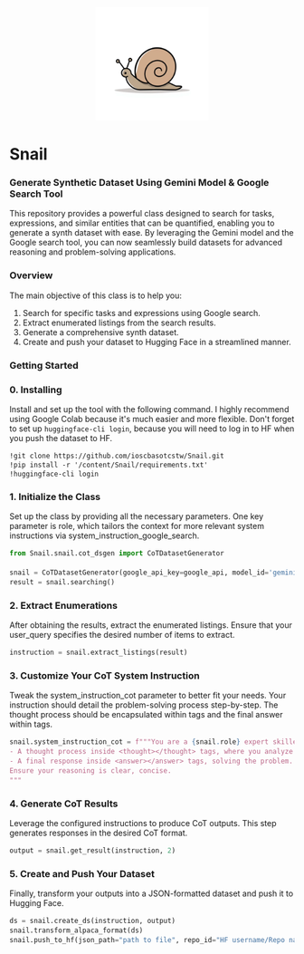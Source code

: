 <div align="center">
    <img src="img/snail_mascot.png" width="200px" height="200px">
</div>


# Snail
### Generate Synthetic Dataset Using Gemini Model & Google Search Tool

This repository provides a powerful class designed to search for tasks, expressions, and similar entities that can be quantified, enabling you to generate a synth dataset with ease. By leveraging the Gemini model and the Google search tool, you can now seamlessly build datasets for advanced reasoning and problem-solving applications.

### Overview

The main objective of this class is to help you:
1. Search for specific tasks and expressions using Google search.
2. Extract enumerated listings from the search results.
3. Generate a comprehensive synth dataset.
4. Create and push your dataset to Hugging Face in a streamlined manner.

### Getting Started

 ### 0. Installing 
Install and set up the tool with the following command. I highly recommend using Google Colab because it's much easier and more flexible.
Don't forget to set up `huggingface-cli login`, because you will need to log in to HF when you push the dataset to HF. 
   ```text
   !git clone https://github.com/ioscbasotcstw/Snail.git
   !pip install -r '/content/Snail/requirements.txt'
   !huggingface-cli login
   ```
 ### 1. Initialize the Class
Set up the class by providing all the necessary parameters. One key parameter is role, which tailors the context for more relevant system instructions via system_instruction_google_search.
   ```python
   from Snail.snail.cot_dsgen import CoTDatasetGenerator
    
   snail = CoTDatasetGenerator(google_api_key=google_api, model_id='gemini-2.0-flash-thinking-exp-01-21', user_query="List a 20 math problems from easiest to hard and numerate their", role="mathematician")
   result = snail.searching()
   ```
 ### 2. Extract Enumerations
After obtaining the results, extract the enumerated listings. Ensure that your user_query specifies the desired number of items to extract.
  ```python
  instruction = snail.extract_listings(result)
  ```
 ### 3. Customize Your CoT System Instruction
Tweak the system_instruction_cot parameter to better fit your needs. Your instruction should detail the problem-solving process step-by-step. The thought process should be encapsulated within <thought></thought> tags and the final answer within <answer></answer> tags.
  ```python
  snail.system_instruction_cot = f"""You are a {snail.role} expert skilled at explaining step by step mathematician problems, using a Chain of Thought (CoT) framework. Your response must include:
- A thought process inside <thought></thought> tags, where you analyze the problem.
- A final response inside <answer></answer> tags, solving the problem.
Ensure your reasoning is clear, concise.
 """
```
 ### 4. Generate CoT Results
Leverage the configured instructions to produce CoT outputs. This step generates responses in the desired CoT format.
  ```python   
  output = snail.get_result(instruction, 2)
  ```
 ### 5. Create and Push Your Dataset
Finally, transform your outputs into a JSON-formatted dataset and push it to Hugging Face. 
  ```python
  ds = snail.create_ds(instruction, output)
  snail.transform_alpaca_format(ds)
  snail.push_to_hf(json_path="path to file", repo_id="HF username/Repo name")
  ```
